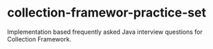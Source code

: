 # collection-framewor-practice-set
Implementation based frequently asked Java interview questions for Collection Framework.
